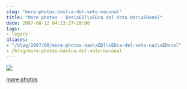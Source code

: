```yaml
---
slug: "more-photos-baslca-del-voto-naconal"
title: "More photos - Bas\xEDl\xEDca del Voto Nac\xEDonal"
date: 2007-08-12 04:13:27+10:00
tags:
- legacy
aliases:
- "/blog/2007/08/more-photos-bas\xEDl\xEDca-del-voto-nac\xEDonal"
- /blog/more-photos-baslca-del-voto-naconal
---
```


<a href="http://picasaweb.google.com/calebbrown01/SouthAmerica2007/photo#5097505154712931154"><img src="http://lh3.google.com/calebbrown01/Rr357jNjC1I/AAAAAAAAAw0/DaQJS4S9Aew/s288/IMG_3336.JPG" /></a>

<a href="http://picasaweb.google.com/calebbrown01/SouthAmerica2007/">more photos</a>
